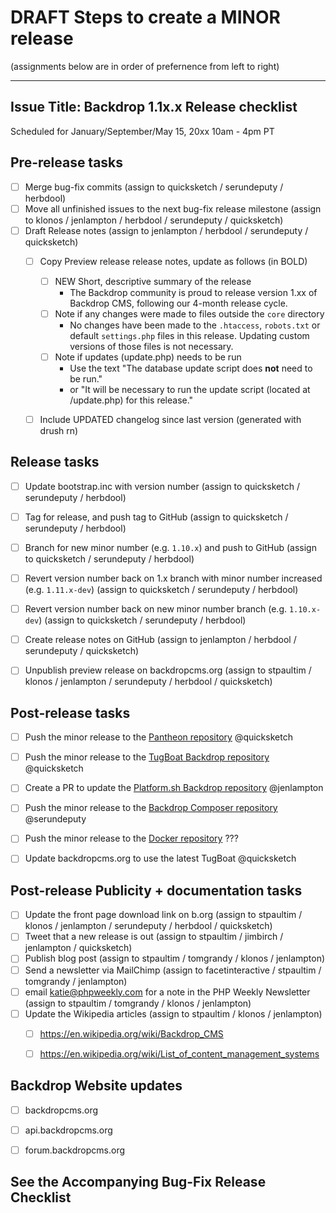 DRAFT Steps to create a MINOR release
=====================================

(assignments below are in order of prefernence from left to right)

---
Issue Title:   Backdrop 1.1x.x Release checklist
---

Scheduled for January/September/May 15, 20xx 10am - 4pm PT

## Pre-release tasks

- [ ] Merge bug-fix commits (assign to quicksketch / serundeputy / herbdool)
- [ ] Move all unfinished issues to the next bug-fix release milestone (assign to klonos / jenlampton / herbdool / serundeputy / quicksketch)
- [ ] Draft Release notes (assign to jenlampton / herbdool / serundeputy / quicksketch)
  - [ ] Copy Preview release release notes, update as follows (in BOLD)
    - [ ] NEW Short, descriptive summary of the release
      - The Backdrop community is proud to release version 1.xx of Backdrop CMS, following our 4-month release cycle.
    - [ ] Note if any changes were made to files outside the `core` directory
      - No changes have been made to the `.htaccess`, `robots.txt` or default `settings.php` files in this release. Updating custom versions of those files is not necessary.
    - [ ] Note if updates (update.php) needs to be run
      - Use the text "The database update script does **not** need to be run."
      - or "It will be necessary to run the update script (located at /update.php) for this release."
  - [ ] Include UPDATED changelog since last version (generated with drush rn)


## Release tasks

- [ ] Update bootstrap.inc with version number (assign to quicksketch / serundeputy / herbdool)
- [ ] Tag for release, and push tag to GitHub (assign to quicksketch / serundeputy / herbdool)
- [ ] Branch for new minor number (e.g. `1.10.x`) and push to GitHub (assign to quicksketch / serundeputy / herbdool)
- [ ] Revert version number back on 1.x branch with minor number increased (e.g. `1.11.x-dev`) (assign to quicksketch / serundeputy / herbdool)
- [ ] Revert version number back on new minor number branch (e.g. `1.10.x-dev`) (assign to quicksketch / serundeputy / herbdool)
- [ ] Create release notes on GitHub (assign to jenlampton / herbdool / serundeputy / quicksketch)
- [ ] Unpublish preview release on backdropcms.org (assign to stpaultim / klonos / jenlampton / serundeputy / herbdool / quicksketch)


## Post-release tasks

- [ ] Push the minor release to the [Pantheon repository](https://github.com/backdrop-ops/backdrop-pantheon) @quicksketch
- [ ] Push the minor release to the [TugBoat Backdrop repository](https://github.com/backdrop-ops/backdrop-tugboat) @quicksketch
- [ ] Create a PR to update the [Platform.sh Backdrop repository](https://github.com/platformsh/template-builder/blob/master/project/backdrop.py) @jenlampton
- [ ] Push the minor release to the [Backdrop Composer repository](https://github.com/backdrop-ops/backdrop-composer) @serundeputy
- [ ] Push the minor release to the [Docker repository](https://github.com/docker-library/official-images/blob/master/library/backdrop) ???
- [ ] Update backdropcms.org to use the latest TugBoat @quicksketch


## Post-release Publicity + documentation tasks

- [ ] Update the front page download link on b.org (assign to stpaultim / klonos / jenlampton / serundeputy / herbdool / quicksketch)
- [ ] Tweet that a new release is out (assign to stpaultim / jimbirch / jenlampton / quicksketch)
- [ ] Publish blog post (assign to stpaultim / tomgrandy / klonos / jenlampton)
- [ ] Send a newsletter via MailChimp (assign to facetinteractive / stpaultim / tomgrandy / jenlampton)
- [ ] email katie@phpweekly.com for a note in the PHP Weekly Newsletter (assign to stpaultim / tomgrandy / klonos / jenlampton)
- [ ] Update the Wikipedia articles (assign to stpaultim / klonos / jenlampton)
  - [ ] https://en.wikipedia.org/wiki/Backdrop_CMS
  - [ ] https://en.wikipedia.org/wiki/List_of_content_management_systems


## Backdrop Website updates

- [ ] backdropcms.org
- [ ] api.backdropcms.org
- [ ] forum.backdropcms.org


See the Accompanying Bug-Fix Release Checklist
----------------------------------------------
